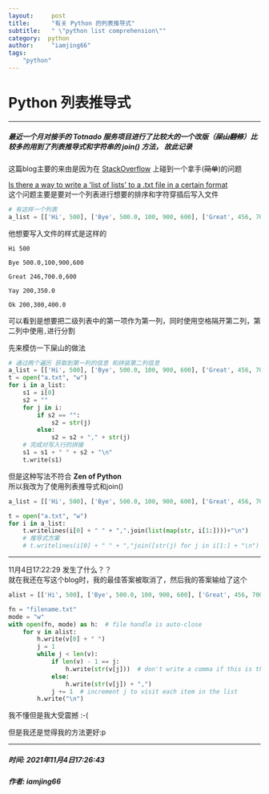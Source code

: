 ```yaml
--- 
layout:     post
title:      "有关 Python 的列表推导式"
subtitle:   " \"python list comprehension\""
category:  python
author:     "iamjing66"
tags:
    "python"
--- 
```

# Python 列表推导式

<hr>        

##### 最近一个月对接手的 Totnado 服务项目进行了比较大的一个改版（~~屎山翻修~~）比较多的用到了列表推导式和字符串的 join() 方法， 故此记录      

这篇blog主要的来由是因为在 [StackOverflow](https://stackoverflow.com/) 上碰到一个拿手(~~简单~~)的问题

[Is there a way to write a 'list of lists' to a .txt file in a certain format](https://stackoverflow.com/questions/69836201/is-there-a-way-to-write-a-list-of-lists-to-a-txt-file-in-a-certain-format/69836316#69836316)        
这个问题主要是要对一个列表进行想要的排序和字符穿插后写入文件      

```python
# 有这样一个列表
a_list = [['Hi', 500], ['Bye', 500.0, 100, 900, 600], ['Great', 456, 700.0, 600], ["Yay", 200, 350.0], ["Ok", 200, 300, 400.0]]
```

他想要写入文件的样式是这样的
```text
Hi 500

Bye 500.0,100,900,600

Great 246,700.0,600

Yay 200,350.0

Ok 200,300,400.0
```     
可以看到是想要把二级列表中的第一项作为第一列，同时使用空格隔开第二列，第二列中使用`,`进行分割

先来模仿一下屎山的做法
```python
# 通过两个遍历 获取到第一列的信息 和拼装第二列信息
a_list = [['Hi', 500], ['Bye', 500.0, 100, 900, 600], ['Great', 456, 700.0, 600], ["Yay", 200, 350.0], ["Ok", 200, 300, 400.0]]
t = open("a.txt", "w")
for i in a_list:
    s1 = i[0]
    s2 = ""
    for j in i:
        if s2 == "":
            s2 = str(j)
        else:
            s2 = s2 + "," + str(j)
    # 完成对写入行的拼接
    s1 = s1 + " " + s2 + "\n"
    t.write(s1)
```
但是这种写法不符合 **Zen of Python**     
所以我改为了使用列表推导式和join()
```python
a_list = [['Hi', 500], ['Bye', 500.0, 100, 900, 600], ['Great', 456, 700.0, 600], ["Yay", 200, 350.0], ["Ok", 200, 300, 400.0]]

t = open("a.txt", "w")
for i in a_list:
    t.writelines(i[0] + " " + ",".join(list(map(str, i[1:])))+"\n")
    # 推导式方案 
    # t.writelines(i[0] + " " + ","join([str(j) for j in i[1:] + "\n")
```     

<hr>

11月4日17:22:29  发生了什么？？      
就在我还在写这个blog时，我的最佳答案被取消了，然后我的答案输给了这个
```python
alist = [['Hi', 500], ['Bye', 500.0, 100, 900, 600], ['Great', 456, 700.0, 600], ["Yay", 200, 350.0], ["Ok", 200, 300, 400.0]]

fn = "filename.txt"
mode = "w"
with open(fn, mode) as h:  # file handle is auto-close
    for v in alist:
        h.write(v[0] + " ")
        j = 1
        while j < len(v):
            if len(v) - 1 == j:
                h.write(str(v[j]))  # don't write a comma if this is the last item in the list
            else:
                h.write(str(v[j]) + ",")
            j += 1  # increment j to visit each item in the list
        h.write("\n")
```     
我不懂但是我大受震撼 :-(

但是我还是觉得我的方法更好:p


<hr>        

##### 时间: 2021年11月4日17:26:43
##### 作者: **iamjing66**
